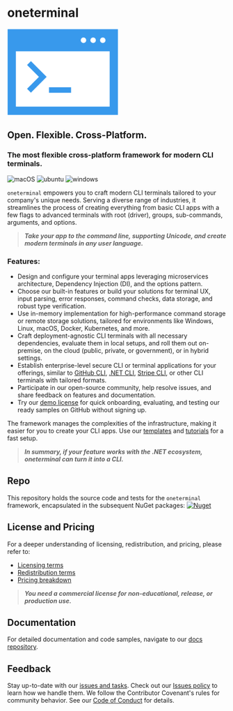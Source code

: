 # oneterminal
![terminal](terminal.png)

## Open. Flexible. Cross-Platform.
### The most flexible cross-platform framework for modern CLI terminals.

![macOS](https://img.shields.io/badge/macOS-grey?style=flat-square&logo=macos)
![ubuntu](https://img.shields.io/badge/ubuntu-grey?style=flat-square&logo=ubuntu)
![windows](https://img.shields.io/badge/windows-grey?style=flat-square&logo=windows)

`oneterminal` empowers you to craft modern CLI terminals tailored to your company's unique needs. Serving a diverse range of industries, it streamlines the process of creating everything from basic CLI apps with a few flags to advanced terminals with root (driver), groups, sub-commands, arguments, and options.

> ***Take your app to the command line, supporting Unicode, and create modern terminals in any user language.***

### **Features**:
- Design and configure your terminal apps leveraging microservices architecture, Dependency Injection (DI), and the options pattern.
- Choose our built-in features or build your solutions for terminal UX, input parsing, error responses, command checks, data storage, and robust type verification.
- Use in-memory implementation for high-performance command storage or remote storage solutions, tailored for environments like Windows, Linux, macOS, Docker, Kubernetes, and more.
- Craft deployment-agnostic CLI terminals with all necessary dependencies, evaluate them in local setups, and roll them out on-premise, on the cloud (public, private, or government), or in hybrid settings.
- Establish enterprise-level secure CLI or terminal applications for your offerings, similar to [GitHub CLI](https://cli.github.com/), [.NET CLI](https://docs.microsoft.com/en-us/dotnet/core/tools/), [Stripe CLI](https://stripe.com/docs/stripe-cli), or other CLI terminals with tailored formats.
- Participate in our open-source community, help resolve issues, and share feedback on features and documentation.
- Try our [demo license](https://docs.perpetualintelligence.com/articles/pi-demo/intro.html) for quick onboarding, evaluating, and testing our ready samples on GitHub without signing up.

The framework manages the complexities of the infrastructure, making it easier for you to create your CLI apps. Use our [templates](https://github.com/perpetualintelligence/docs/tree/main/samples/templates/pi-cli) and [tutorials](https://github.com/perpetualintelligence/docs/tree/main/samples/tutorials/pi-cli) for a fast setup.  

> ***In summary, if your feature works with the .NET ecosystem, oneterminal can turn it into a CLI.***

## Repo
This repository holds the source code and tests for the `oneterminal` framework, encapsulated in the subsequent NuGet packages:
[![Nuget](https://img.shields.io/nuget/vpre/PerpetualIntelligence.Terminal?label=PerpetualIntelligence.Terminal)](https://www.nuget.org/packages/PerpetualIntelligence.Terminal)

## License and Pricing
For a deeper understanding of licensing, redistribution, and pricing, please refer to:
- [Licensing terms](https://terms.perpetualintelligence.com/articles/licensing.html)
- [Redistribution terms](https://terms.perpetualintelligence.com/articles/redistribution.html)
- [Pricing breakdown](https://www.perpetualintelligence.com/products/picli#pricing)

> ***You need a commercial license for non-educational, release, or production use.***

## Documentation
For detailed documentation and code samples, navigate to our [docs repository](https://github.com/perpetualintelligence/docs).

## Feedback
Stay up-to-date with our [issues and tasks](https://github.com/perpetualintelligence/cli/issues). Check out our [Issues policy](https://terms.perpetualintelligence.com/articles/issues-policy.html) to learn how we handle them. We follow the Contributor Covenant's rules for community behavior. See our [Code of Conduct](https://terms.perpetualintelligence.com/articles/CODE_OF_CONDUCT.html) for details.

